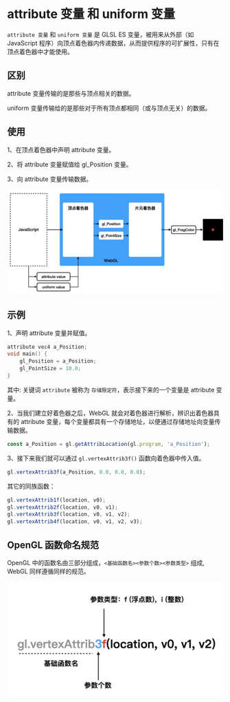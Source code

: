 # attribute 变量 和 uniform 变量

`attribute 变量` 和 `uniform 变量` 是 GLSL ES 变量，被用来从外部（如 JavaScript 程序）向顶点着色器内传递数据，从而提供程序的可扩展性，只有在顶点着色器中才能使用。

## 区别

attribute 变量传输的是那些与顶点相关的数据。

uniform 变量传输给的是那些对于所有顶点都相同（或与顶点无关）的数据。

## 使用

1、在顶点着色器中声明 attribute 变量。

2、将 attribute 变量赋值给 gl_Position 变量。

3、向 attribute 变量传输数据。

<img src="https://github.com/zqiangxu/webgl/blob/main/assets/book/chapter1/lesson5/process.png?raw=true" width="1000px"/>

## 示例

1、声明 attribute 变量并赋值。
```c++
attribute vec4 a_Position;
void main() {
    gl_Position = a_Position;
    gl_PointSize = 10.0;
}    
```

其中: 关键词 `attribute` 被称为 `存储限定符`，表示接下来的一个变量是 attribute 变量。

2、当我们建立好着色器之后，WebGL 就会对着色器进行解析，辨识出着色器具有的 attribute 变量，每个变量都具有一个存储地址，以便通过存储地址向变量传输数据。

```javascript
const a_Position = gl.getAttribLocation(gl.program, 'a_Position');
```

3、接下来我们就可以通过 `gl.vertexAttrib3f()` 函数向着色器中传入值。
```javascript
gl.vertexAttrib3f(a_Position, 0.0, 0.0, 0.0);
```

其它的同族函数：
```javascript
gl.vertexAttrib1f(location, v0);
gl.vertexAttrib2f(location, v0, v1);
gl.vertexAttrib3f(location, v0, v1, v2);
gl.vertexAttrib4f(location, v0, v1, v2, v3);
```

## OpenGL 函数命名规范
OpenGL 中的函数名由三部分组成，`<基础函数名><参数个数><参数类型>` 组成, WebGL 同样遵循同样的规范。

<img src="https://github.com/zqiangxu/webgl/blob/main/assets/book/chapter1/lesson5/func.png?raw=true" width="600px"/>